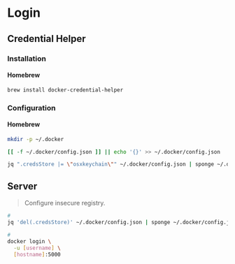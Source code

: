 # Login

## Credential Helper

### Installation

#### Homebrew

```sh
brew install docker-credential-helper
```

### Configuration

#### Homebrew

```sh
mkdir -p ~/.docker
```

```sh
[[ -f ~/.docker/config.json ]] || echo '{}' >> ~/.docker/config.json
```

```sh
jq ".credsStore |= \"osxkeychain\"" ~/.docker/config.json | sponge ~/.docker/config.json
```

## Server

> Configure insecure registry.

```sh
#
jq 'del(.credsStore)' ~/.docker/config.json | sponge ~/.docker/config.json

#
docker login \
  -u [username] \
  [hostname]:5000
```
